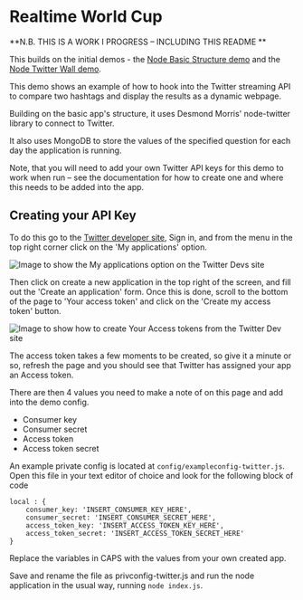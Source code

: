 Realtime World Cup
=======================

**N.B.  THIS IS A WORK I PROGRESS – INCLUDING THIS README **

This builds on the initial demos - the [Node Basic Structure demo](https://github.com/tmwagency/node-basic-setup) and the [Node Twitter Wall demo](https://github.com/tmwagency/node-twitter-wall).

This demo shows an example of how to hook into the Twitter streaming API to compare two hashtags and display the results as a dynamic webpage.

Building on the basic app's structure, it uses Desmond Morris' node-twitter library to connect to Twitter.

It also uses MongoDB to store the values of the specified question for each day the application is running.

Note, that you will need to add your own Twitter API keys for this demo to work when run – see the documentation for how to create one and where this needs to be added into the app.

## Creating your API Key

To do this go to the [Twitter developer site](https://dev.twitter.com/), Sign in, and from the menu in the top right corner click on the 'My applications' option.

<img src="http://i.imgur.com/qPwQdoi.jpg" alt="Image to show the My applications option on the Twitter Devs site" />

Then click on create a new application in the top right of the screen, and fill out the 'Create an application' form.  Once this is done, scroll to the bottom of the page to 'Your access token' and click on the 'Create my access token' button.

<img src="http://i.imgur.com/uyAiZ86.jpg" alt="Image to show how to create Your Access tokens from the Twitter Dev site" />

The access token takes a few moments to be created, so give it a minute or so, refresh the page and you should see that Twitter has assigned your app an Access token.

There are then 4 values you need to make a note of on this page and add into the demo config.

- Consumer key
- Consumer secret
- Access token
- Access token secret

An example private config is located at `config/exampleconfig-twitter.js`.  Open this file in your text editor of choice and look for the following block of code

	local : {
		consumer_key: 'INSERT_CONSUMER_KEY_HERE',
		consumer_secret: 'INSERT_CONSUMER_SECRET_HERE',
		access_token_key: 'INSERT_ACCESS_TOKEN_KEY_HERE',
		access_token_secret: 'INSERT_ACCESS_TOKEN_SECRET_HERE'
	}

Replace the variables in CAPS with the values from your own created app.

Save and rename the file as privconfig-twitter.js and run the node application in the usual way, running `node index.js`.